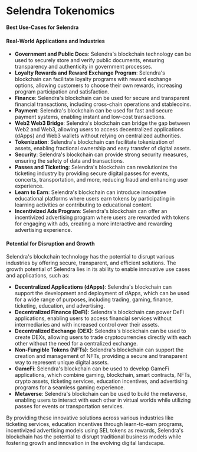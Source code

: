 # Selendra Tokenomics

**Best Use-Cases for Selendra**

#### **Real-World Applications and Industries**

* **Government and Public Docs**: Selendra's blockchain technology can be used to securely store and verify public documents, ensuring transparency and authenticity in government processes.
* **Loyalty Rewards and Reward Exchange Program**: Selendra's blockchain can facilitate loyalty programs with reward exchange options, allowing customers to choose their own rewards, increasing program participation and satisfaction.
* **Finance**: Selendra's blockchain can be used for secure and transparent financial transactions, including cross-chain operations and stablecoins.
* **Payment**: Selendra's blockchain can be used for fast and secure payment systems, enabling instant and low-cost transactions.
* **Web2 Web3 Bridge**: Selendra's blockchain can bridge the gap between Web2 and Web3, allowing users to access decentralized applications (dApps) and Web3 wallets without relying on centralized authorities.
* **Tokenization**: Selendra's blockchain can facilitate tokenization of assets, enabling fractional ownership and easy transfer of digital assets.
* **Security**: Selendra's blockchain can provide strong security measures, ensuring the safety of data and transactions.
* **Passes and Ticketing**: Selendra's blockchain can revolutionize the ticketing industry by providing secure digital passes for events, concerts, transportation, and more, reducing fraud and enhancing user experience.
* **Learn to Earn**: Selendra's blockchain can introduce innovative educational platforms where users earn tokens by participating in learning activities or contributing to educational content.
* **Incentivized Ads Program**: Selendra's blockchain can offer an incentivized advertising program where users are rewarded with tokens for engaging with ads, creating a more interactive and rewarding advertising experience.


#### **Potential for Disruption and Growth**

Selendra's blockchain technology has the potential to disrupt various industries by offering secure, transparent, and efficient solutions. The growth potential of Selendra lies in its ability to enable innovative use cases and applications, such as:



* **Decentralized Applications (dApps)**: Selendra's blockchain can support the development and deployment of dApps, which can be used for a wide range of purposes, including trading, gaming, finance, ticketing, education, and advertising.
* **Decentralized Finance (DeFi)**: Selendra's blockchain can power DeFi applications, enabling users to access financial services without intermediaries and with increased control over their assets.
* **Decentralized Exchange (DEX)**: Selendra's blockchain can be used to create DEXs, allowing users to trade cryptocurrencies directly with each other without the need for a centralized exchange.
* **Non-Fungible Tokens (NFTs)**: Selendra's blockchain can support the creation and management of NFTs, providing a secure and transparent way to represent unique digital assets.
* **GameFi**: Selendra's blockchain can be used to develop GameFi applications, which combine gaming, blockchain, smart contracts, NFTs, crypto assets, ticketing services, education incentives, and advertising programs for a seamless gaming experience.
* **Metaverse**: Selendra's blockchain can be used to build the metaverse, enabling users to interact with each other in virtual worlds while utilizing passes for events or transportation services.

By providing these innovative solutions across various industries like ticketing services, education incentives through learn-to-earn programs, incentivized advertising models using SEL tokens as rewards, Selendra's blockchain has the potential to disrupt traditional business models while fostering growth and innovation in the evolving digital landscape.
